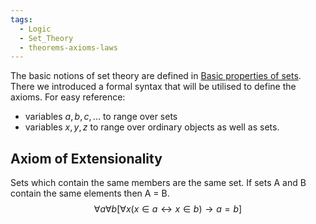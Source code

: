 ```yaml
---
tags:
  - Logic
  - Set_Theory
  - theorems-axioms-laws
---
```


The basic notions of set theory are defined in [Basic properties of sets](Basic%20properties%20of%20sets.md). There we introduced a formal syntax that will be utilised to define the axioms. For easy reference:

- variables $a,b,c,...$ to range over sets
- variables $x,y,z$ to range over ordinary objects as well as sets.

## Axiom of Extensionality

Sets which contain the same members are the same set. If sets A and B contain the same elements then A = B.
$$\forall a \forall b [\forall x (x \in a \longleftrightarrow x \in b) \rightarrow a =b]$$
